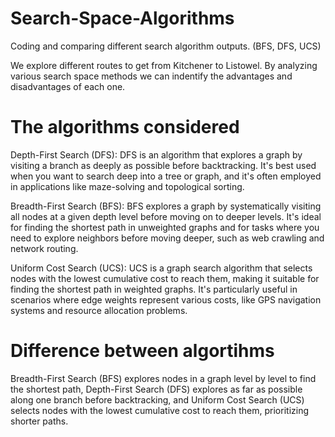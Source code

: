# Search-Space-Algorithms
Coding and comparing different search algorithm outputs. (BFS, DFS, UCS)

We explore different routes to get from Kitchener to Listowel. By analyzing various search space methods we can indentify the advantages and disadvantages of each one. 

# The algorithms considered

Depth-First Search (DFS): DFS is an algorithm that explores a graph by visiting a branch as deeply as possible before backtracking. It's best used when you want to search deep into a tree or graph, and it's often employed in applications like maze-solving and topological sorting.

Breadth-First Search (BFS): BFS explores a graph by systematically visiting all nodes at a given depth level before moving on to deeper levels. It's ideal for finding the shortest path in unweighted graphs and for tasks where you need to explore neighbors before moving deeper, such as web crawling and network routing.

Uniform Cost Search (UCS): UCS is a graph search algorithm that selects nodes with the lowest cumulative cost to reach them, making it suitable for finding the shortest path in weighted graphs. It's particularly useful in scenarios where edge weights represent various costs, like GPS navigation systems and resource allocation problems.

# Difference between algortihms
Breadth-First Search (BFS) explores nodes in a graph level by level to find the shortest path, Depth-First Search (DFS) explores as far as possible along one branch before backtracking, and Uniform Cost Search (UCS) selects nodes with the lowest cumulative cost to reach them, prioritizing shorter paths.


